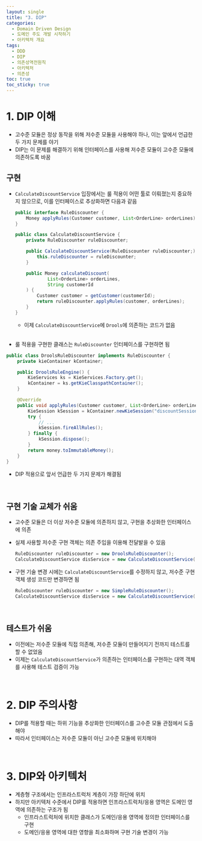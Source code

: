 ```yaml
---
layout: single
title: "3. DIP"
categories:
  - Domain Driven Design
  - 도메인 주도 개발 시작하기
  - 아키텍처 개요
tags:
  - DDD
  - DIP
  - 의존성역전원칙
  - 아키텍처
  - 의존성
toc: true
toc_sticky: true
---
```


# 1. DIP 이해

- 고수준 모듈은 정상 동작을 위해 저수준 모듈을 사용해야 하나, 이는 앞에서 언급한 두 가지 문제를 야기
- DIP는 이 문제를 해결하기 위해 인터페이스를 사용해 저수준 모듈이 고수준 모듈에 의존하도록 바꿈



## 구현

- `CalculateDiscountService` 입장에서는 룰 적용이 어떤 툴로 이뤄졌는지 중요하지 않으므로, 이를 인터페이스로 추상화하면 다음과 같음
  
    ```java
    public interface RuleDiscounter {
        Money applyRules(Customer customer, List<OrderLine> orderLines);
    }
    ```
    
    ```java
    public class CalculateDiscountService {
        private RuleDiscounter ruleDiscounter;
    
        public CalculateDiscountService(RuleDiscounter ruleDiscounter;) {
            this.ruleDiscounter = ruleDiscounter;
        }
    
        public Money calculateDiscount(
    		    List<OrderLine> orderLines, 
    		    String customerId
        ) {
            Customer customer = getCustomer(customerId);
            return ruleDiscounter.applyRules(customer, orderLines);
        }
    }
    ```
    
    - 이제 `CalculateDiscountService`에 `Drools`에 의존하는 코드가 없음
    <br><br>

- 룰 적용을 구현한 클래스는 `RuleDiscounter` 인터페이스를 구현하면 됨

```java
public class DroolsRuleDiscounter implements RuleDiscounter {
    private kieContainer kContainer;

    public DroolsRuleEngine() {
        KieServices ks = KieServices.Factory.get();
        kContainer = ks.getKieClasspathContainer();
    }

    @Override
    public void applyRules(Customer customer, List<OrderLine> orderLines) {
        KieSession kSession = kContainer.newKieSession("discountSession");
        try {
            // ...
            kSession.fireAllRules();
        } finally {
            kSession.dispose();
        }
        return money.toImmutableMoney();
    }
}
```

- DIP 적용으로 앞서 언급한 두 가지 문제가 해결됨

<br>

## 구현 기술 교체가 쉬움

- 고수준 모듈은 더 이상 저수준 모듈에 의존하지 않고, 구현을 추상화한 인터페이스에 의존
- 실제 사용할 저수준 구현 객체는 의존 주입을 이용해 전달발을 수 있음
  
    ```java
    RuleDiscounter ruleDiscounter = new DroolsRuleDiscounter();
    CalculateDiscountService disService = new CalculateDiscountService(ruleDiscounter);
    ```
    
- 구현 기술 변경 시에는 `CalculateDiscountService`를 수정하지 않고, 저수준 구현 객체 생성 코드만 변경하면 됨
  
    ```java
    RuleDiscounter ruleDiscounter = new SimpleRuleDiscounter();
    CalculateDiscountService disService = new CalculateDiscountService(ruleDiscounter);
    ```
    

<br>

## 테스트가 쉬움

- 이전에는 저수준 모듈에 직접 의존해, 저수준 모듈이 만들어지기 전까지 테스트를 할 수 없었음
- 이제는 `CalculateDiscountService`가 의존하는 인터페이스를 구현하는 대역 객체를 사용해 테스트 검증이 가능

<br>

# 2. DIP 주의사항

- DIP를 적용할 때는 하위 기능을 추상화한 인터페이스를 고수준 모듈 관점에서 도출해야
- 따라서 인터페이스는 저수준 모듈이 아닌 고수준 모듈에 위치해야

<br>

# 3. DIP와 아키텍처

- 계층형 구조에서는 인프라스트럭처 계층이 가장 하단에 위치
- 하지만 아키텍처 수준에서 DIP를 적용하면 인프라스트럭처/응용 영역은 도메인 영역에 의존하는 구조가 됨
    - 인프라스트럭처에 위치한 클래스가 도메인/응용 영역에 정의한 인터페이스를 구현
    - 도메인/응용 영역에 대한 영향을 최소화하며 구현 기술 변경이 가능

